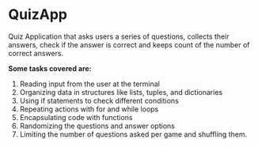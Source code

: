 # QuizApp

Quiz Application that asks users a series of questions, collects their answers, check if the answer is correct and keeps count of the number of correct answers. 

**Some tasks covered are:**
1. Reading input from the user at the terminal
2. Organizing data in structures like lists, tuples, and dictionaries
3. Using if statements to check different conditions
4. Repeating actions with for and while loops
5. Encapsulating code with functions
6. Randomizing the questions and answer options
7. Limiting the number of questions asked per game and shuffling them.
